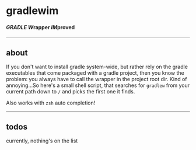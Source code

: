 # gradlewim
#### *GRADLE* *W*rapper *IM*proved

---

## about

If you don't want to install gradle system-wide, but rather rely on the gradle executables that come packaged with a gradle project, then you know the problem: you always have to call the wrapper in the project root dir. Kind of annoying…So here's a small shell script, that searches for `gradlew` from your current path down to `/` and picks the first one it finds.

Also works with `zsh` auto completion!

---

## todos

currently, nothing's on the list
